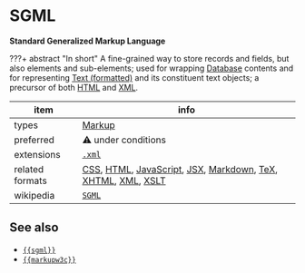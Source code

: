 

# SGML

**Standard Generalized Markup Language**

???+ abstract "In short"
    A fine-grained way to store records and fields, but also elements and sub-elements; used for wrapping [Database](../dataTypes/database.md) contents and for representing [Text (formatted)](../dataTypes/textFormatted.md) and its constituent text objects;  a precursor of both [HTML](../fileFormats/html.md) and [XML](../fileFormats/xml.md). 

item | info
--- | ---
types | [Markup](../dataTypes/markup.md)
preferred | ⚠️ under conditions
extensions | [`.xml`](../extensions/xml.md)
related formats | [CSS](../fileFormats/css.md), [HTML](../fileFormats/html.md), [JavaScript](../fileFormats/javascript.md), [JSX](../fileFormats/jsx.md), [Markdown](../fileFormats/markdown.md), [TeX](../fileFormats/tex.md), [XHTML](../fileFormats/xhtml.md), [XML](../fileFormats/xml.md), [XSLT](../fileFormats/xslt.md)
wikipedia | [`SGML`]({{wikipedia}}/SGML)



## See also
*   [`{{sgml}}`]({{sgml}})
*   [`{{markupw3c}}`]({{markupw3c}})



